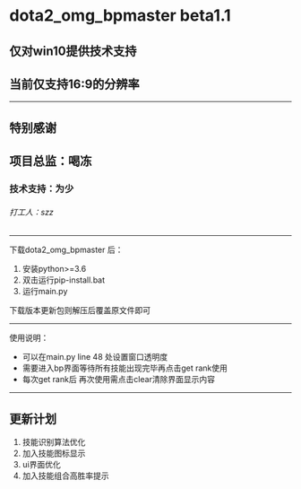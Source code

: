 # dota2_omg_bpmaster beta1.1
## 仅对win10提供技术支持
## 当前仅支持16:9的分辨率
***
## 特别感谢 
## 项目总监：喝冻
### 技术支持：为少
###### 打工人：szz
***
下载dota2_omg_bpmaster 后：
1. 安装python>=3.6
2. 双击运行pip-install.bat
3. 运行main.py

下载版本更新包则解压后覆盖原文件即可
***
使用说明：
* 可以在main.py line 48 处设置窗口透明度
* 需要进入bp界面等待所有技能出现完毕再点击get rank使用
* 每次get rank后 再次使用需点击clear清除界面显示内容
***
## 更新计划
1. 技能识别算法优化
2. 加入技能图标显示
3. ui界面优化
4. 加入技能组合高胜率提示


